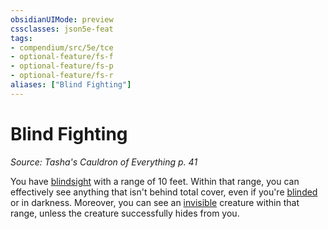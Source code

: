 ```yaml
---
obsidianUIMode: preview
cssclasses: json5e-feat
tags:
- compendium/src/5e/tce
- optional-feature/fs-f
- optional-feature/fs-p
- optional-feature/fs-r
aliases: ["Blind Fighting"]
---
```

# Blind Fighting
*Source: Tasha's Cauldron of Everything p. 41*  

You have [blindsight](/compendium/rules/senses.md#blindsight) with a range of 10 feet. Within that range, you can effectively see anything that isn't behind total cover, even if you're [blinded](2.%20GM%20Tools/Misc%20DND%20Handbook/compendium/rules/conditions.md#blinded) or in darkness. Moreover, you can see an [invisible](2.%20GM%20Tools/Misc%20DND%20Handbook/compendium/rules/conditions.md#invisible) creature within that range, unless the creature successfully hides from you.